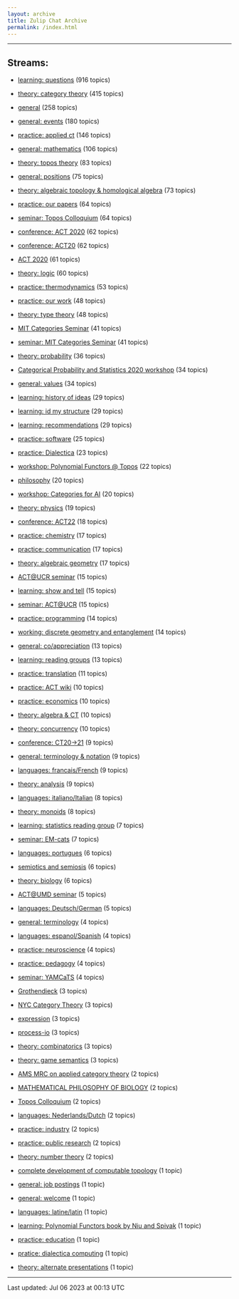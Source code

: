 ```yaml
---
layout: archive
title: Zulip Chat Archive
permalink: /index.html
---
```


---

## Streams:

* [learning: questions](stream/229199-learning:-questions/index.html) (916 topics)

* [theory: category theory](stream/229136-theory:-category-theory/index.html) (415 topics)

* [general](stream/229111-general/index.html) (258 topics)

* [general: events](stream/229141-general:-events/index.html) (180 topics)

* [practice: applied ct](stream/229156-practice:-applied-ct/index.html) (146 topics)

* [general: mathematics](stream/266967-general:-mathematics/index.html) (106 topics)

* [theory: topos theory](stream/230087-theory:-topos-theory/index.html) (83 topics)

* [general: positions](stream/245502-general:-positions/index.html) (75 topics)

* [theory: algebraic topology & homological algebra](stream/241590-theory:-algebraic-topology-&-homological-algebra/index.html) (73 topics)

* [practice: our papers](stream/258900-practice:-our-papers/index.html) (64 topics)

* [seminar: Topos Colloquium](stream/269484-seminar:-Topos-Colloquium/index.html) (64 topics)

* [conference: ACT 2020](stream/243068-conference:-ACT-2020/index.html) (62 topics)

* [conference: ACT20](stream/243068-conference:-ACT20/index.html) (62 topics)

* [ACT 2020](stream/243068-ACT-2020/index.html) (61 topics)

* [theory: logic](stream/233104-theory:-logic/index.html) (60 topics)

* [practice: thermodynamics](stream/306433-practice:-thermodynamics/index.html) (53 topics)

* [practice: our work](stream/274877-practice:-our-work/index.html) (48 topics)

* [theory: type theory](stream/229952-theory:-type-theory/index.html) (48 topics)

* [MIT Categories Seminar](stream/229457-MIT-Categories-Seminar/index.html) (41 topics)

* [seminar: MIT Categories Seminar](stream/229457-seminar:-MIT-Categories-Seminar/index.html) (41 topics)

* [theory: probability](stream/253118-theory:-probability/index.html) (36 topics)

* [Categorical Probability and Statistics 2020 workshop](stream/238032-Categorical-Probability-and-Statistics-2020-workshop/index.html) (34 topics)

* [general: values](stream/241990-general:-values/index.html) (34 topics)

* [learning: history of ideas](stream/232163-learning:-history-of-ideas/index.html) (29 topics)

* [learning: id my structure](stream/311521-learning:-id-my-structure/index.html) (29 topics)

* [learning: recommendations](stream/232161-learning:-recommendations/index.html) (29 topics)

* [practice: software](stream/229125-practice:-software/index.html) (25 topics)

* [practice: Dialectica](stream/323208-practice:-Dialectica/index.html) (23 topics)

* [workshop: Polynomial Functors @ Topos](stream/282140-workshop:-Polynomial-Functors-@-Topos/index.html) (22 topics)

* [philosophy](stream/229134-philosophy/index.html) (20 topics)

* [workshop: Categories for AI](stream/347879-workshop:-Categories-for-AI/index.html) (20 topics)

* [theory: physics](stream/251538-theory:-physics/index.html) (19 topics)

* [conference: ACT22](stream/330541-conference:-ACT22/index.html) (18 topics)

* [practice: chemistry](stream/322714-practice:-chemistry/index.html) (17 topics)

* [practice: communication](stream/233322-practice:-communication/index.html) (17 topics)

* [theory: algebraic geometry](stream/231112-theory:-algebraic-geometry/index.html) (17 topics)

* [ACT@UCR seminar](stream/229966-ACT@UCR-seminar/index.html) (15 topics)

* [learning: show and tell](stream/232162-learning:-show-and-tell/index.html) (15 topics)

* [seminar: ACT@UCR](stream/229966-seminar:-ACT@UCR/index.html) (15 topics)

* [practice: programming](stream/229450-practice:-programming/index.html) (14 topics)

* [working: discrete geometry and entanglement](stream/266854-working:-discrete-geometry-and-entanglement/index.html) (14 topics)

* [general: co/appreciation](stream/271602-general:-co/appreciation/index.html) (13 topics)

* [learning: reading groups](stream/232160-learning:-reading-groups/index.html) (13 topics)

* [practice: translation](stream/260000-practice:-translation/index.html) (11 topics)

* [practice: ACT wiki](stream/243548-practice:-ACT-wiki/index.html) (10 topics)

* [practice: economics](stream/231468-practice:-economics/index.html) (10 topics)

* [theory: algebra & CT](stream/230123-theory:-algebra-&-CT/index.html) (10 topics)

* [theory: concurrency](stream/235484-theory:-concurrency/index.html) (10 topics)

* [conference: CT20->21](stream/298844-conference:-CT20->21/index.html) (9 topics)

* [general: terminology & notation](stream/348484-general:-terminology-&-notation/index.html) (9 topics)

* [languages: francais/French](stream/231124-languages:-francais/French/index.html) (9 topics)

* [theory: analysis](stream/281848-theory:-analysis/index.html) (9 topics)

* [languages: italiano/Italian](stream/231111-languages:-italiano/Italian/index.html) (8 topics)

* [theory: monoids](stream/231815-theory:-monoids/index.html) (8 topics)

* [learning: statistics reading group](stream/245528-learning:-statistics-reading-group/index.html) (7 topics)

* [seminar: EM-cats](stream/298571-seminar:-EM-cats/index.html) (7 topics)

* [languages: portugues](stream/303660-languages:-portugues/index.html) (6 topics)

* [semiotics and semiosis](stream/229179-semiotics-and-semiosis/index.html) (6 topics)

* [theory: biology](stream/336415-theory:-biology/index.html) (6 topics)

* [ACT@UMD seminar](stream/229967-ACT@UMD-seminar/index.html) (5 topics)

* [languages: Deutsch/German](stream/231144-languages:-Deutsch/German/index.html) (5 topics)

* [general: terminology](stream/348484-general:-terminology/index.html) (4 topics)

* [languages: espanol/Spanish](stream/231120-languages:-espanol/Spanish/index.html) (4 topics)

* [practice: neuroscience](stream/233925-practice:-neuroscience/index.html) (4 topics)

* [practice: pedagogy](stream/295092-practice:-pedagogy/index.html) (4 topics)

* [seminar: YAMCaTS](stream/275483-seminar:-YAMCaTS/index.html) (4 topics)

* [Grothendieck](stream/307233-Grothendieck/index.html) (3 topics)

* [NYC Category Theory](stream/237238-NYC-Category-Theory/index.html) (3 topics)

* [expression](stream/247180-expression/index.html) (3 topics)

* [process-io](stream/267137-process-io/index.html) (3 topics)

* [theory: combinatorics](stream/229794-theory:-combinatorics/index.html) (3 topics)

* [theory: game semantics](stream/233273-theory:-game-semantics/index.html) (3 topics)

* [AMS MRC on applied category theory](stream/322927-AMS-MRC-on-applied-category-theory/index.html) (2 topics)

* [MATHEMATICAL PHILOSOPHY OF BIOLOGY](stream/336415-MATHEMATICAL-PHILOSOPHY-OF-BIOLOGY/index.html) (2 topics)

* [Topos Colloquium](stream/269484-Topos-Colloquium/index.html) (2 topics)

* [languages: Nederlands/Dutch](stream/324768-languages:-Nederlands/Dutch/index.html) (2 topics)

* [practice: industry](stream/229370-practice:-industry/index.html) (2 topics)

* [practice: public research](stream/332084-practice:-public-research/index.html) (2 topics)

* [theory: number theory](stream/298864-theory:-number-theory/index.html) (2 topics)

* [complete development of computable topology](stream/299920-complete-development-of-computable-topology/index.html) (1 topic)

* [general: job postings](stream/231377-general:-job-postings/index.html) (1 topic)

* [general: welcome](stream/323257-general:-welcome/index.html) (1 topic)

* [languages: latine/latin](stream/255711-languages:-latine/latin/index.html) (1 topic)

* [learning: Polynomial Functors book by Niu and Spivak](stream/332644-learning:-Polynomial-Functors-book-by-Niu-and-Spivak/index.html) (1 topic)

* [practice: education](stream/331606-practice:-education/index.html) (1 topic)

* [pratice: dialectica computing](stream/322866-pratice:-dialectica-computing/index.html) (1 topic)

* [theory: alternate presentations](stream/233122-theory:-alternate-presentations/index.html) (1 topic)

<hr><p>Last updated: Jul 06 2023 at 00:13 UTC</p>